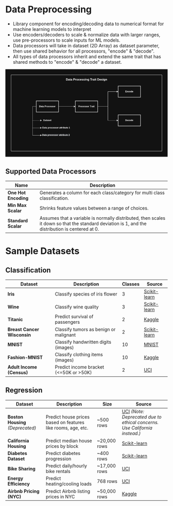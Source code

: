 # Data Preprocessing 

* Library component for encoding/decoding data to numerical format for machine learning models to interpret
* Use encoders/decoders to scale & normalize data with larger ranges, use pre-processors to scale inputs for ML models. 
* Data processors will take in dataset (2D Array) as dataset parameter, then use shared behavior for all processors, "encode" & "decode". 
* All types of data processors inherit and extend the same trait that has shared methods to "encode" & "decode" a dataset. 

![data_preprocessing](../assets/data_processing.jpg)


## Supported Data Processors 
| Name                 | Description                                                                                                                                      |
| -------------------- | ------------------------------------------------------------------------------------------------------------------------------------------------ |
| **One Hot Encoding** | Generates a column for each class/category for multi class classification.                                                                       |
| **Min Max Scalar**   | Shrinks feature values between a range of choices.                                                                                               |
| **Standard Scalar**  | Assumes that a variable is normally distributed, then scales it down so that the standard deviation is 1, and the distribution is centered at 0. |

# Sample Datasets

## Classification
| Dataset                     | Description                            | Classes | Source                                                                                                     |
| --------------------------- | -------------------------------------- | ------- | ---------------------------------------------------------------------------------------------------------- |
| **Iris**                    | Classify species of iris flower        | 3       | [Scikit-learn](https://scikit-learn.org/stable/modules/generated/sklearn.datasets.load_iris.html)          |
| **Wine**                    | Classify wine quality                  | 3       | [Scikit-learn](https://scikit-learn.org/stable/modules/generated/sklearn.datasets.load_wine.html)          |
| **Titanic**                 | Predict survival of passengers         | 2       | [Kaggle](https://www.kaggle.com/c/titanic)                                                                 |
| **Breast Cancer Wisconsin** | Classify tumors as benign or malignant | 2       | [Scikit-learn](https://scikit-learn.org/stable/modules/generated/sklearn.datasets.load_breast_cancer.html) |
| **MNIST**                   | Classify handwritten digits (images)   | 10      | [MNIST](http://yann.lecun.com/exdb/mnist/)                                                                 |
| **Fashion-MNIST**           | Classify clothing items (images)       | 10      | [Kaggle](https://www.kaggle.com/zalando-research/fashionmnist)                                             |
| **Adult Income (Census)**   | Predict income bracket (<=50K or >50K) | 2       | [UCI](https://archive.ics.uci.edu/ml/datasets/adult)                                                       |

## Regression
| Dataset                           | Description                                                  | Size         | Source                                                                                                                       |
| --------------------------------- | ------------------------------------------------------------ | ------------ | ---------------------------------------------------------------------------------------------------------------------------- |
| **Boston Housing** _(Deprecated)_ | Predict house prices based on features like rooms, age, etc. | ~500 rows    | [UCI](https://archive.ics.uci.edu/ml/datasets/housing) _(Note: Deprecated due to ethical concerns. Use California instead.)_ |
| **California Housing**            | Predict median house prices by block                         | ~20,000 rows | [Scikit-learn](https://scikit-learn.org/stable/modules/generated/sklearn.datasets.fetch_california_housing.html)             |
| **Diabetes Dataset**              | Predict diabetes progression                                 | ~400 rows    | [Scikit-learn](https://scikit-learn.org/stable/modules/generated/sklearn.datasets.load_diabetes.html)                        |
| **Bike Sharing**                  | Predict daily/hourly bike rentals                            | ~17,000 rows | [UCI](https://archive.ics.uci.edu/ml/datasets/Bike+Sharing+Dataset)                                                          |
| **Energy Efficiency**             | Predict heating/cooling loads                                | 768 rows     | [UCI](https://archive.ics.uci.edu/ml/datasets/Energy+efficiency)                                                             |
| **Airbnb Pricing (NYC)**          | Predict Airbnb listing prices in NYC                         | ~50,000 rows | [Kaggle](https://www.kaggle.com/dgomonov/new-york-city-airbnb-open-data)                                                     |
